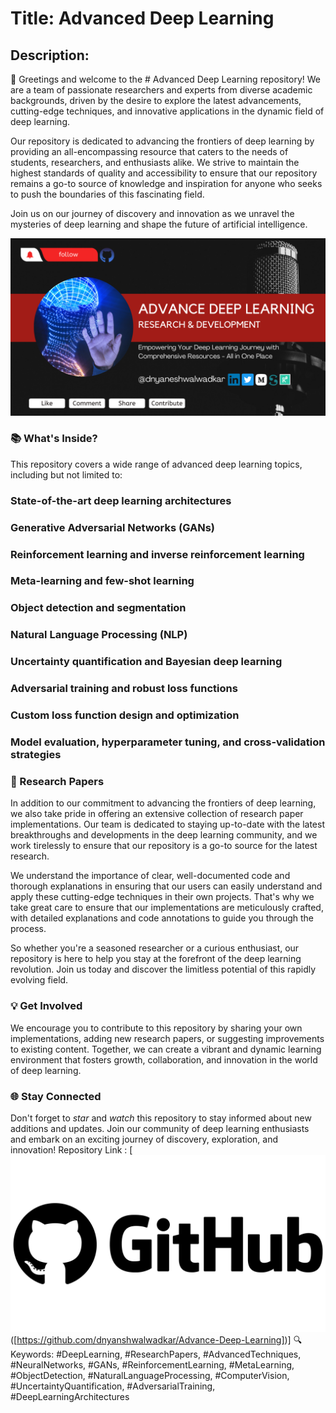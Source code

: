 # Title: Advanced Deep Learning

## Description:

🚀 Greetings and welcome to the # Advanced Deep Learning repository! We are a team of passionate researchers and experts from diverse academic backgrounds, driven by the desire to explore the latest advancements, cutting-edge techniques, and innovative applications in the dynamic field of deep learning.

Our repository is dedicated to advancing the frontiers of deep learning by providing an all-encompassing resource that caters to the needs of students, researchers, and enthusiasts alike. We strive to maintain the highest standards of quality and accessibility to ensure that our repository remains a go-to source of knowledge and inspiration for anyone who seeks to push the boundaries of this fascinating field.

Join us on our journey of discovery and innovation as we unravel the mysteries of deep learning and shape the future of artificial intelligence.



![alt text](Computer_Vision/Images/readme.png)

### 📚 What's Inside?

This repository covers a wide range of advanced deep learning topics, including but not limited to:

### State-of-the-art deep learning architectures
### Generative Adversarial Networks (GANs)
### Reinforcement learning and inverse reinforcement learning
### Meta-learning and few-shot learning
### Object detection and segmentation
### Natural Language Processing (NLP)
### Uncertainty quantification and Bayesian deep learning
### Adversarial training and robust loss functions
### Custom loss function design and optimization
### Model evaluation, hyperparameter tuning, and cross-validation strategies
### 🔬 Research Papers

In addition to our commitment to advancing the frontiers of deep learning, we also take pride in offering an extensive collection of research paper implementations. Our team is dedicated to staying up-to-date with the latest breakthroughs and developments in the deep learning community, and we work tirelessly to ensure that our repository is a go-to source for the latest research.

We understand the importance of clear, well-documented code and thorough explanations in ensuring that our users can easily understand and apply these cutting-edge techniques in their own projects. That's why we take great care to ensure that our implementations are meticulously crafted, with detailed explanations and code annotations to guide you through the process.

So whether you're a seasoned researcher or a curious enthusiast, our repository is here to help you stay at the forefront of the deep learning revolution. Join us today and discover the limitless potential of this rapidly evolving field.

### 💡 Get Involved

We encourage you to contribute to this repository by sharing your own implementations, adding new research papers, or suggesting improvements to existing content. Together, we can create a vibrant and dynamic learning environment that fosters growth, collaboration, and innovation in the world of deep learning.

### 🌐 Stay Connected

Don't forget to *star* and *watch* this repository to stay informed about new additions and updates. Join our community of deep learning enthusiasts and embark on an exciting journey of discovery, exploration, and innovation!
Repository Link : 
[![Repository Link](Computer_Vision/Images/GitHub.png)([https://github.com/dnyanshwalwadkar/Advance-Deep-Learning])]
🔍 Keywords: #DeepLearning, #ResearchPapers, #AdvancedTechniques, #NeuralNetworks, #GANs, #ReinforcementLearning, #MetaLearning, #ObjectDetection, #NaturalLanguageProcessing, #ComputerVision, #UncertaintyQuantification, #AdversarialTraining, #DeepLearningArchitectures
